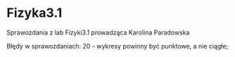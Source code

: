 # Fizyka3.1
Sprawozdania z lab Fizyki3.1 prowadząca Karolina Paradowska

Błędy w sprawozdaniach:
20 - wykresy powinny być punktowe, a nie ciągłe;
